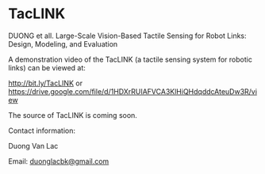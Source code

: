 # TacLINK
DUONG et all. Large-Scale Vision-Based Tactile Sensing for Robot Links: Design, Modeling, and Evaluation

A demonstration video of the TacLINK (a tactile sensing system for robotic links) can be viewed at:

http://bit.ly/TacLINK
or 
https://drive.google.com/file/d/1HDXrRUIAFVCA3KlHiQHdqddcAteuDw3R/view

The source of TacLINK is coming soon.

Contact information:

Duong Van Lac

Email: duonglacbk@gmail.com
